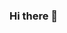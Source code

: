 ### Hi there 👋

<!--
**AndyxOfficial/AndyxOfficial** is a ✨ _special_ ✨ repository because its `README.md` (this file) appears on your GitHub profile.

Here are some ideas to get you started:

- 🔭 I’m currently working on ...
Blogging to lead you behind experience
 On social media platforms in the way to understand
We are instant bloggers around the globe
- 🌱 I’m currently Blogging ...
Musics @the come up platforms 
- 👯 I’m looking to Artist on there vissions...
- 🤔 I’m looking for Musicians with tallent...
- 💬 Ask me about anything viral ...
 Am inn
- 📫 How to reach me: ...
On all social media platforms 
@AndyxOfficial.com
- ⚡ Fun fact: ...
Always learning 😂😃😲
#instantblogger1 
